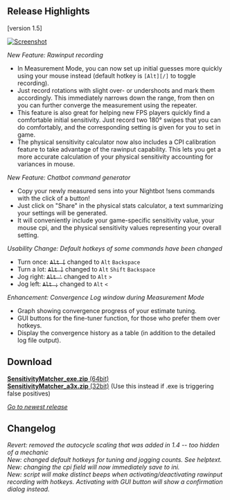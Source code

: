 ## Release Highlights
[version 1.5]

[![Screenshot](https://i.redd.it/324p9wyf3i241.png)](https://github.com/KovaaK/SensitivityMatcher/releases/latest)

_New Feature: Rawinput recording_

* In Measurement Mode, you can now set up initial guesses more quickly using your mouse instead (default hotkey is `[Alt][/]` to toggle recording). 
* Just record rotations with slight over- or undershoots and mark them accordingly. This immediately narrows down the range, from then on you can further converge the measurement using the repeater.
* This feature is also great for helping new FPS players quickly find a comfortable initial sensitivity. Just record two 180° swipes that you can do comfortably, and the corresponding setting is given for you to set in game.
* The physical sensitivity calculator now also includes a CPI calibration feature to take advantage of the rawinput capability. This lets you get a more accurate calculation of your physical sensitivity accounting for variances in mouse.

_New Feature: Chatbot command generator_

* Copy your newly measured sens into your Nightbot !sens commands with the click of a button! 
* Just click on "Share" in the physical stats calculator, a text summarizing your settings will be generated.
* It will conveniently include your game-specific sensitivity value, your mouse cpi, and the physical sensitivity values representing your overall setting.

_Usability Change: Default hotkeys of some commands have been changed_
* Turn once: ~~`Alt [`~~ changed to `Alt` `Backspace`
* Turn a lot: ~~`Alt ]`~~ changed to `Alt` `Shift` `Backspace`
* Jog right: ~~`Alt '`~~ changed to `Alt` `>`
* Jog left: ~~`Alt ;`~~ changed to `Alt` `<`

_Enhancement: Convergence Log window during Measurement Mode_

* Graph showing convergence progress of your estimate tuning.
* GUI buttons for the fine-tuner function, for those who prefer them over hotkeys.
* Display the convergence history as a table (in addition to the detailed log file output).

## Download

[**SensitivityMatcher_exe.zip** (64bit)](https://github.com/KovaaK/SensitivityMatcher/releases/download/1.5/SensitivityMatcher_exe.zip) \
[**SensitivityMatcher_a3x.zip** (32bit)](https://github.com/KovaaK/SensitivityMatcher/releases/download/1.5/SensitivityMatcher_a3x.zip) (Use this instead if .exe is triggering false positives)

[_Go to newest release_](https://github.com/KovaaK/SensitivityMatcher/releases/latest)

## Changelog
_Revert: removed the autocycle scaling that was added in 1.4 -- too hidden of a mechanic_ \
_New: changed default hotkeys for tuning and jogging counts. See helptext._ \
_New: changing the cpi field will now immediately save to ini._ \
_New: script will make distinct beeps when activating/deactivating rawinput recording with hotkeys. Activating with GUI button will show a confirmation dialog instead._ 
